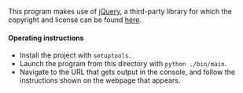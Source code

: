 This program makes use of [jQuery](./static/jquery-2.1.4.min.js), a third-party library for which the copyright and license can be found [here](https://jquery.org/license/).

#### Operating instructions
- Install the project with `setuptools`.
- Launch the program from this directory with `python ./bin/main`.
- Navigate to the URL that gets output in the console,
  and follow the instructions shown on the webpage that appears.
